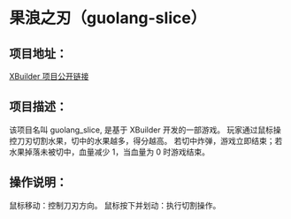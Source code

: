 # 果浪之刃（guolang-slice）
## 项目地址：
[XBuilder 项目公开链接](https://x.qiniu.com/project/Annie/guolang_slice )

## 项目描述：
该项目名叫 guolang_slice, 是基于 XBuilder 开发的一部游戏。
玩家通过鼠标操控刀刃切割水果，切中的水果越多，得分越高。
若切中炸弹，游戏立即结束；若水果掉落未被切中，血量减少 1，当血量为 0 时游戏结束。

## 操作说明：
鼠标移动：控制刀刃方向。
鼠标按下并划动：执行切割操作。
